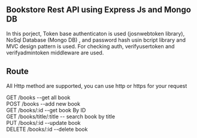 ## Bookstore Rest API using Express Js and Mongo DB

In this porject, Token base authenticaton is used (josnwebtoken library),
NoSql Database (Mongo DB) , and password hash usin bcript library
and MVC design pattern is used.
For checking auth, verifyusertoken and verifyadmintoken middleware are used.


## Route

All Http method are supported, you can use http or https for your request


GET     /books                   --get all book   <br>
POST    /books                   --add new book   <br>
GET     /books/:id               --get book By ID  <br>
GET     /books/title/:title      -- search book by title <br>
PUT     /books/:id               --update book <br>
DELETE  /books/:id               --delete book  <br>

